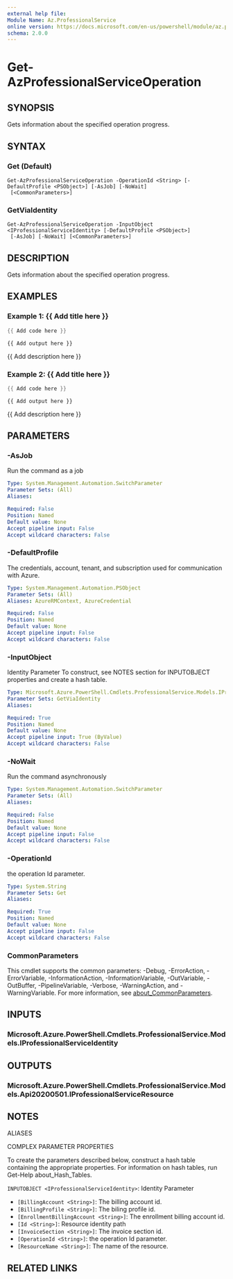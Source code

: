 ```yaml
---
external help file:
Module Name: Az.ProfessionalService
online version: https://docs.microsoft.com/en-us/powershell/module/az.professionalservice/get-azprofessionalserviceoperation
schema: 2.0.0
---
```


# Get-AzProfessionalServiceOperation

## SYNOPSIS
Gets information about the specified operation progress.

## SYNTAX

### Get (Default)
```
Get-AzProfessionalServiceOperation -OperationId <String> [-DefaultProfile <PSObject>] [-AsJob] [-NoWait]
 [<CommonParameters>]
```

### GetViaIdentity
```
Get-AzProfessionalServiceOperation -InputObject <IProfessionalServiceIdentity> [-DefaultProfile <PSObject>]
 [-AsJob] [-NoWait] [<CommonParameters>]
```

## DESCRIPTION
Gets information about the specified operation progress.

## EXAMPLES

### Example 1: {{ Add title here }}
```powershell
{{ Add code here }}
```

```output
{{ Add output here }}
```

{{ Add description here }}

### Example 2: {{ Add title here }}
```powershell
{{ Add code here }}
```

```output
{{ Add output here }}
```

{{ Add description here }}

## PARAMETERS

### -AsJob
Run the command as a job

```yaml
Type: System.Management.Automation.SwitchParameter
Parameter Sets: (All)
Aliases:

Required: False
Position: Named
Default value: None
Accept pipeline input: False
Accept wildcard characters: False
```

### -DefaultProfile
The credentials, account, tenant, and subscription used for communication with Azure.

```yaml
Type: System.Management.Automation.PSObject
Parameter Sets: (All)
Aliases: AzureRMContext, AzureCredential

Required: False
Position: Named
Default value: None
Accept pipeline input: False
Accept wildcard characters: False
```

### -InputObject
Identity Parameter
To construct, see NOTES section for INPUTOBJECT properties and create a hash table.

```yaml
Type: Microsoft.Azure.PowerShell.Cmdlets.ProfessionalService.Models.IProfessionalServiceIdentity
Parameter Sets: GetViaIdentity
Aliases:

Required: True
Position: Named
Default value: None
Accept pipeline input: True (ByValue)
Accept wildcard characters: False
```

### -NoWait
Run the command asynchronously

```yaml
Type: System.Management.Automation.SwitchParameter
Parameter Sets: (All)
Aliases:

Required: False
Position: Named
Default value: None
Accept pipeline input: False
Accept wildcard characters: False
```

### -OperationId
the operation Id parameter.

```yaml
Type: System.String
Parameter Sets: Get
Aliases:

Required: True
Position: Named
Default value: None
Accept pipeline input: False
Accept wildcard characters: False
```

### CommonParameters
This cmdlet supports the common parameters: -Debug, -ErrorAction, -ErrorVariable, -InformationAction, -InformationVariable, -OutVariable, -OutBuffer, -PipelineVariable, -Verbose, -WarningAction, and -WarningVariable. For more information, see [about_CommonParameters](http://go.microsoft.com/fwlink/?LinkID=113216).

## INPUTS

### Microsoft.Azure.PowerShell.Cmdlets.ProfessionalService.Models.IProfessionalServiceIdentity

## OUTPUTS

### Microsoft.Azure.PowerShell.Cmdlets.ProfessionalService.Models.Api20200501.IProfessionalServiceResource

## NOTES

ALIASES

COMPLEX PARAMETER PROPERTIES

To create the parameters described below, construct a hash table containing the appropriate properties. For information on hash tables, run Get-Help about_Hash_Tables.


`INPUTOBJECT <IProfessionalServiceIdentity>`: Identity Parameter
  - `[BillingAccount <String>]`: The billing account id.
  - `[BillingProfile <String>]`: The biling profile id.
  - `[EnrollmentBillingAccount <String>]`: The enrollment billing account id.
  - `[Id <String>]`: Resource identity path
  - `[InvoiceSection <String>]`: The invoice section id.
  - `[OperationId <String>]`: the operation Id parameter.
  - `[ResourceName <String>]`: The name of the resource.

## RELATED LINKS

